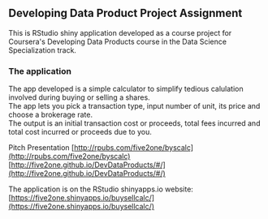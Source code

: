## Developing Data Product Project Assignment

This is RStudio shiny application developed as a course project for 
Coursera's Developing Data Products course in the Data Science 
Specialization track.  

### The application  
The app developed is a simple calculator to simplify tedious calulation 
involved during buying or selling a shares.  
The app lets you pick a transaction type, input number of unit, its price and
choose a brokerage rate.  
The  output is an initial transaction cost or proceeds, total fees incurred and
total cost incurred or proceeds due to you. 


Pitch Presentation
[http://rpubs.com/five2one/byscalc](http://rpubs.com/five2one/byscalc)
[http://five2one.github.io/DevDataProducts/#/](http://five2one.github.io/DevDataProducts/#/)

The application is on the RStudio shinyapps.io website:  
[https://five2one.shinyapps.io/buysellcalc/](https://five2one.shinyapps.io/buysellcalc/)

